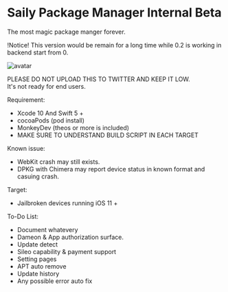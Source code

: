 # Saily Package Manager Internal Beta
The most magic package manger forever.  

!Notice! This version would be remain for a long time while 0.2 is working in backend start from 0.

![avatar](https://github.com/Co2333/SailyPackageManager/raw/master/Artwork/LongBG.png)   

PLEASE DO NOT UPLOAD THIS TO TWITTER AND KEEP IT LOW.  
It's not ready for end users.  

Requirement:   
  - Xcode 10 And Swift 5 +  
  - cocoaPods  (pod install)
  - MonkeyDev (theos or more is included)
  - MAKE SURE TO UNDERSTAND BUILD SCRIPT IN EACH TARGET
  
Known issue:
  - WebKit crash may still exists.
  - DPKG with Chimera may report device status in known format and casuing crash.
  
Target:  
  - Jailbroken devices running iOS 11 +  
  
To-Do List:
  - Document whatevery
  - Dameon & App authorization surface.
  - Update detect
  - Sileo capability & payment support
  - Setting pages
  - APT auto remove
  - Update history
  - Any possible error auto fix
